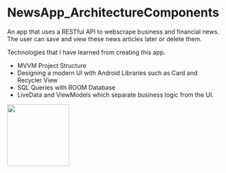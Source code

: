 # NewsApp_ArchitectureComponents

An app that uses a RESTful API to webscrape business and financial news. 
The user can save and view these news articles later or delete them. 

Technologies that I have learned from creating this app.

* MVVM Project Structure
* Designing a modern UI with Android Libraries such as Card and Recycler View
* SQL Queries with ROOM Database
* LiveData and ViewModels which separate business logic from the UI.

<img src="https://user-images.githubusercontent.com/25613143/128639517-590022a3-ca82-4b78-8626-0a563f0daa39.png" width="144">


